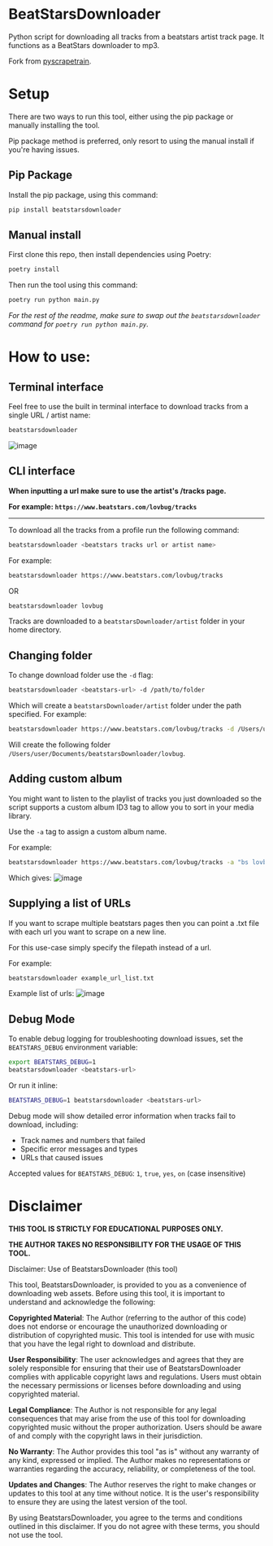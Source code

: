 # BeatStarsDownloader

Python script for downloading all tracks from a beatstars artist track page. 
It functions as a BeatStars downloader to mp3.

Fork from [pyscrapetrain](https://github.com/tim-morriss/pyscrapeTrain).

# Setup
There are two ways to run this tool, either using the pip package or manually installing the tool.

Pip package method is preferred, only resort to using the manual install if you're having issues.
## Pip Package

Install the pip package, using this command:

```bash
pip install beatstarsdownloader
```

## Manual install
First clone this repo, then install dependencies using Poetry:

```bash
poetry install
```

Then run the tool using this command:

```bash
poetry run python main.py
```

*For the rest of the readme, make sure to swap out the `beatstarsdownloader` command for `poetry run python main.py`.*

# How to use:
## Terminal interface
Feel free to use the built in terminal interface to download tracks from a single URL / artist name:

```bash
beatstarsdownloader
```
![image](https://raw.githubusercontent.com/tim-morriss/beatstarsdownloader/main/media/terminal_ui.png)


## CLI interface

**When inputting a url make sure to use the artist's /tracks page.**

**For example: `https://www.beatstars.com/lovbug/tracks`**

----

To download all the tracks from a profile run the following command:

```bash
beatstarsdownloader <beatstars tracks url or artist name>
```

For example: 
```bash
beatstarsdownloader https://www.beatstars.com/lovbug/tracks
```
OR
```bash
beatstarsdownloader lovbug
```

Tracks are downloaded to a `beatstarsDownloader/artist` folder in your home directory. 
## Changing folder
To change download folder use the `-d` flag:
```bash
beatstarsdownloader <beatstars-url> -d /path/to/folder
```

Which will create a `beatstarsDownloader/artist` folder under the path specified.
For example:
```bash
beatstarsdownloader https://www.beatstars.com/lovbug/tracks -d /Users/user/Documents
```
Will create the following folder `/Users/user/Documents/beatstarsDownloader/lovbug`.

## Adding custom album
You might want to listen to the playlist of tracks you just downloaded 
so the script supports a custom album ID3 tag to allow you to sort in your media library.

Use the `-a` tag to assign a custom album name.

For example:
```bash
beatstarsdownloader https://www.beatstars.com/lovbug/tracks -a "bs lovbug"
```

Which gives:
![image](https://raw.githubusercontent.com/tim-morriss/beatstarsdownloader/main/media/album_example.png)

## Supplying a list of URLs

If you want to scrape multiple beatstars pages then you can point a .txt file 
with each url you want to scrape on a new line.

For this use-case simply specify the filepath instead of a url.

For example:
```bash
beatstarsdownloader example_url_list.txt
```

Example list of urls:
![image](https://raw.githubusercontent.com/tim-morriss/beatstarsdownloader/main/media/example_url_list.png)

## Debug Mode

To enable debug logging for troubleshooting download issues, set the `BEATSTARS_DEBUG` environment variable:

```bash
export BEATSTARS_DEBUG=1
beatstarsdownloader <beatstars-url>
```

Or run it inline:
```bash
BEATSTARS_DEBUG=1 beatstarsdownloader <beatstars-url>
```

Debug mode will show detailed error information when tracks fail to download, including:
- Track names and numbers that failed
- Specific error messages and types
- URLs that caused issues

Accepted values for `BEATSTARS_DEBUG`: `1`, `true`, `yes`, `on` (case insensitive)

# Disclaimer

**THIS TOOL IS STRICTLY FOR EDUCATIONAL PURPOSES ONLY.**

**THE AUTHOR TAKES NO RESPONSIBILITY FOR THE USAGE OF THIS TOOL.**

Disclaimer: Use of BeatstarsDownloader (this tool)

This tool, BeatstarsDownloader, is provided to you as a convenience of downloading web assets. Before using this tool, it is important to understand and acknowledge the following:

**Copyrighted Material**: The Author (referring to the author of this code) does not endorse or encourage the unauthorized downloading or distribution of copyrighted music. This tool is intended for use with music that you have the legal right to download and distribute.

**User Responsibility**: The user acknowledges and agrees that they are solely responsible for ensuring that their use of BeatstarsDownloader complies with applicable copyright laws and regulations. Users must obtain the necessary permissions or licenses before downloading and using copyrighted material.

**Legal Compliance**: The Author is not responsible for any legal consequences that may arise from the use of this tool for downloading copyrighted music without the proper authorization. Users should be aware of and comply with the copyright laws in their jurisdiction.

**No Warranty**: The Author provides this tool "as is" without any warranty of any kind, expressed or implied. The Author makes no representations or warranties regarding the accuracy, reliability, or completeness of the tool.

**Updates and Changes**: The Author reserves the right to make changes or updates to this tool at any time without notice. It is the user's responsibility to ensure they are using the latest version of the tool.

By using BeatstarsDownloader, you agree to the terms and conditions outlined in this disclaimer. If you do not agree with these terms, you should not use the tool.
